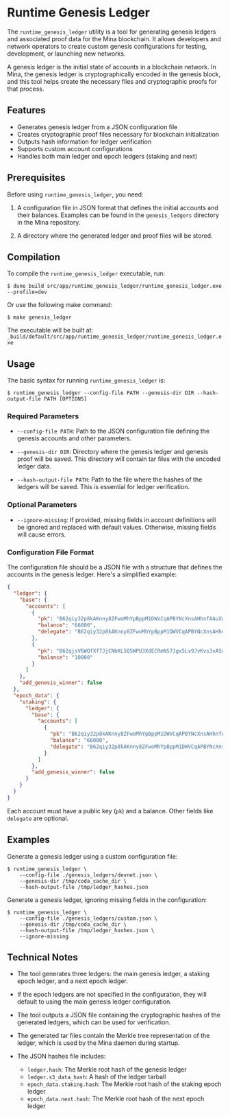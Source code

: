 Runtime Genesis Ledger
=====================

The `runtime_genesis_ledger` utility is a tool for generating genesis ledgers and
associated proof data for the Mina blockchain. It allows developers and network
operators to create custom genesis configurations for testing, development, or
launching new networks.

A genesis ledger is the initial state of accounts in a blockchain network. In
Mina, the genesis ledger is cryptographically encoded in the genesis block, and
this tool helps create the necessary files and cryptographic proofs for that
process.

Features
--------

- Generates genesis ledger from a JSON configuration file
- Creates cryptographic proof files necessary for blockchain initialization
- Outputs hash information for ledger verification
- Supports custom account configurations
- Handles both main ledger and epoch ledgers (staking and next)

Prerequisites
------------

Before using `runtime_genesis_ledger`, you need:

1. A configuration file in JSON format that defines the initial accounts and
   their balances. Examples can be found in the `genesis_ledgers` directory in
   the Mina repository.

2. A directory where the generated ledger and proof files will be stored.

Compilation
----------

To compile the `runtime_genesis_ledger` executable, run:

```shell
$ dune build src/app/runtime_genesis_ledger/runtime_genesis_ledger.exe --profile=dev
```

Or use the following make command:

```shell
$ make genesis_ledger
```

The executable will be built at:
`_build/default/src/app/runtime_genesis_ledger/runtime_genesis_ledger.exe`

Usage
-----

The basic syntax for running `runtime_genesis_ledger` is:

```shell
$ runtime_genesis_ledger --config-file PATH --genesis-dir DIR --hash-output-file PATH [OPTIONS]
```

### Required Parameters

- `--config-file PATH`: Path to the JSON configuration file defining the genesis
  accounts and other parameters.

- `--genesis-dir DIR`: Directory where the genesis ledger and genesis proof will
  be saved. This directory will contain tar files with the encoded ledger data.

- `--hash-output-file PATH`: Path to the file where the hashes of the ledgers
  will be saved. This is essential for ledger verification.

### Optional Parameters

- `--ignore-missing`: If provided, missing fields in account definitions will be
  ignored and replaced with default values. Otherwise, missing fields will cause
  errors.

### Configuration File Format

The configuration file should be a JSON file with a structure that defines the
accounts in the genesis ledger. Here's a simplified example:

```json
{
  "ledger": {
    "base": {
      "accounts": [
        {
          "pk": "B62qiy32p8kAKnny8ZFwoMhYpBppM1DWVCqAPBYNcXnsAHhnfAAuXgg",
          "balance": "66000",
          "delegate": "B62qiy32p8kAKnny8ZFwoMhYpBppM1DWVCqAPBYNcXnsAHhnfAAuXgg"
        },
        {
          "pk": "B62qjsV6WQfXf7JjCNbKL5Q5WPU3XdECRmNS7Jgx5Lv9JvKvs3xASmR",
          "balance": "10000"
        }
      ]
    },
    "add_genesis_winner": false
  },
  "epoch_data": {
    "staking": {
      "ledger": {
        "base": {
          "accounts": [
            {
              "pk": "B62qiy32p8kAKnny8ZFwoMhYpBppM1DWVCqAPBYNcXnsAHhnfAAuXgg",
              "balance": "66000",
              "delegate": "B62qiy32p8kAKnny8ZFwoMhYpBppM1DWVCqAPBYNcXnsAHhnfAAuXgg"
            }
          ]
        },
        "add_genesis_winner": false
      }
    }
  }
}
```

Each account must have a public key (`pk`) and a balance. Other fields like
`delegate` are optional.

Examples
--------

Generate a genesis ledger using a custom configuration file:

```shell
$ runtime_genesis_ledger \
    --config-file ./genesis_ledgers/devnet.json \
    --genesis-dir /tmp/coda_cache_dir \
    --hash-output-file /tmp/ledger_hashes.json
```

Generate a genesis ledger, ignoring missing fields in the configuration:

```shell
$ runtime_genesis_ledger \
    --config-file ./genesis_ledgers/custom.json \
    --genesis-dir /tmp/coda_cache_dir \
    --hash-output-file /tmp/ledger_hashes.json \
    --ignore-missing
```

Technical Notes
--------------

- The tool generates three ledgers: the main genesis ledger, a staking epoch
  ledger, and a next epoch ledger.

- If the epoch ledgers are not specified in the configuration, they will default
  to using the main genesis ledger configuration.

- The tool outputs a JSON file containing the cryptographic hashes of the
  generated ledgers, which can be used for verification.

- The generated tar files contain the Merkle tree representation of the ledger,
  which is used by the Mina daemon during startup.

- The JSON hashes file includes:
  - `ledger.hash`: The Merkle root hash of the genesis ledger
  - `ledger.s3_data_hash`: A hash of the ledger tarball
  - `epoch_data.staking.hash`: The Merkle root hash of the staking epoch ledger
  - `epoch_data.next.hash`: The Merkle root hash of the next epoch ledger